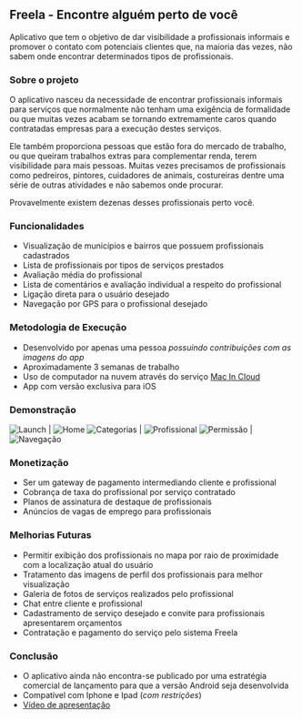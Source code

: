 ## Freela - Encontre alguém perto de você

Aplicativo que tem o objetivo de dar visibilidade a profissionais informais e promover o contato com potenciais clientes que, na maioria das vezes, não sabem onde encontrar determinados tipos de profissionais.

### Sobre o projeto

O aplicativo nasceu da necessidade de encontrar profissionais informais para serviços que normalmente não tenham uma exigência de formalidade ou que muitas vezes acabam se tornando extremamente caros quando contratadas empresas para a execução destes serviços.

Ele também proporciona pessoas que estão fora do mercado de trabalho, ou que queiram trabalhos extras para complementar renda, terem visibilidade para mais pessoas. Muitas vezes precisamos de profissionais como pedreiros, pintores, cuidadores de animais, costureiras dentre uma série de outras atividades e não sabemos onde procurar.

Provavelmente existem dezenas desses profissionais perto você.

### Funcionalidades

* Visualização de municípios e bairros que possuem profissionais cadastrados
* Lista de profissionais por tipos de serviços prestados
* Avaliação média do profissional
* Lista de comentários e avaliação individual a respeito do profissional
* Ligação direta para o usuário desejado
* Navegação por GPS para o profissional desejado

### Metodologia de Execução

* Desenvolvido por apenas uma pessoa _possuindo contribuições com as imagens do app_
* Aproximadamente 3 semanas de trabalho
* Uso de computador na nuvem através do serviço [Mac In Cloud](https://www.macincloud.com/)
* App com versão exclusiva para iOS

### Demonstração

![Launch](http://www.imperiumsoftware.com.br/img/Tela01.jpg) | ![Home](http://www.imperiumsoftware.com.br/img/Tela02.jpg)
![Categorias](http://www.imperiumsoftware.com.br/img/Tela04.jpg) | ![Profissional](http://www.imperiumsoftware.com.br/img/Tela06.jpg)
![Permissão](http://www.imperiumsoftware.com.br/img/Tela07.jpg) | ![Navegação](http://www.imperiumsoftware.com.br/img/Tela09.jpg)

### Monetização

* Ser um gateway de pagamento intermediando cliente e profissional
* Cobrança de taxa do profissional por serviço contratado
* Planos de assinatura de destaque de profissionais
* Anúncios de vagas de emprego para profissionais

### Melhorias Futuras

* Permitir exibição dos profissionais no mapa por raio de proximidade com a localização atual do usuário
* Tratamento das imagens de perfil dos profissionais para melhor visualização
* Galeria de fotos de serviços realizados pelo profissional
* Chat entre cliente e profissional
* Cadastramento de serviço desejado e convite para profissionais apresentarem orçamentos
* Contratação e pagamento do serviço pelo sistema Freela

### Conclusão

* O aplicativo ainda não encontra-se publicado por uma estratégia comercial de lançamento para que a versão Android seja desenvolvida
* Compatível com Iphone e Ipad (_com restrições_)
* [Vídeo de apresentação](https://youtu.be/z1-mbyAQJGg)
